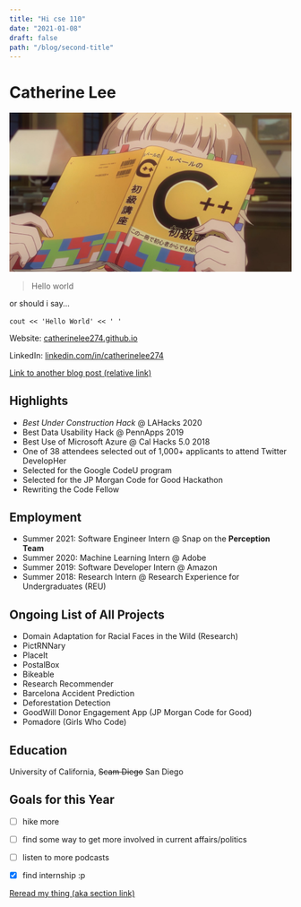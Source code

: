 ```yaml
---
title: "Hi cse 110"
date: "2021-01-08"
draft: false
path: "/blog/second-title"
---
```


# Catherine Lee

![Me](./profpic.jpg)

> Hello world

or should i say...

`cout << 'Hello World' << ' ' `

Website: [catherinelee274.github.io](https://catherinelee274.github.io/)


LinkedIn: [linkedin.com/in/catherinelee274](https://www.linkedin.com/in/catherinelee274/)

[Link to another blog post (relative link)](post-1.md)
 
<!-- ## Skills and technology -->

<!-- <table>
<tr><td>Languages</td><td><strong>JavaScript</strong>, Python, Perl, C, Emacs lisp, bash, some Scala and Elixir</td></tr>
<tr><td>Libs & frameworks</td><td><strong>Ember</strong>, <strong>React</strong>, <strong>Node.js</strong>, <strong>Vanilla JS</strong>, CanJS, ExtJS/Sencha, JQuery</td></tr>
<tr><td>Web</td><td>HTML5, CSS3, ES2015+</td></tr>
<tr><td>VCS</td><td><strong>git</strong> + github/gitlab, cvs</td></tr>
<tr><td>Databases</td><td>MySQL, SQLite</td></tr>
<tr><td>Computer Ethics</td><td>Ethical analysis, expert knowledge of ethics and rationality</td></tr>
<tr><td>Others</td><td>Expert in logic, diversity-in-tech enthusiast</td></tr>
</table> -->
## Highlights
* *Best Under Construction Hack* @ LAHacks 2020
* Best Data Usability Hack @ PennApps 2019
* Best Use of Microsoft Azure @ Cal Hacks 5.0 2018
* One of 38 attendees selected out of 1,000+ applicants to attend Twitter DevelopHer
* Selected for the Google CodeU program
* Selected for the JP Morgan Code for Good Hackathon
* Rewriting the Code Fellow


## Employment
* Summer 2021: Software Engineer Intern @ Snap on the **Perception Team**
* Summer 2020: Machine Learning Intern @ Adobe
* Summer 2019: Software Developer Intern @ Amazon
* Summer 2018: Research Intern @ Research Experience for Undergraduates (REU)


## Ongoing List of All Projects

* Domain Adaptation for Racial Faces in the Wild (Research)
* PictRNNary
* PlaceIt
* PostalBox
* Bikeable
* Research Recommender
* Barcelona Accident Prediction
* Deforestation Detection
* GoodWill Donor Engagement App (JP Morgan Code for Good)
* Pomadore (Girls Who Code)

## Education

University of California, ~~Scam Diego~~ San Diego

## Goals for this Year
- [ ] hike more
- [ ] find some way to get more involved in current affairs/politics
- [ ] listen to more podcasts
- [x] find internship :p


[Reread my thing (aka section link)](#catherine-lee)